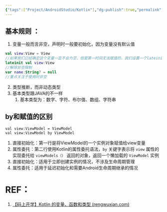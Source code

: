 ```yaml
---
{"tags":["Project/AndroidStudio/Kotlin"],"dg-publish":true,"permalink":"/Project/AndroidStudio/Kotlin变量、函数、类型/","dgPassFrontmatter":true}
---
```


## 基本规则 ：
1. 变量一般而言非空，声明时一般要初始化，因为变量没有默认值
```Kotlin
val view:View = View
//如果我们已经确定这个变量一定不会为空，但是第一时间无法赋值的，我们设置一个lateinit属性
lateinit val view:View
//解除非空限制
var name:String? = null
//重点关注于使用时非空
```
2. 类型推断，而非动态类型
3. 基本类型跟JAVA的不一样
	1. 基本类型为：数字、字符、布尔值、数组、字符串

## by和赋值的区别
```
val view:ViewModel = ViewModel 
val view:ViewModel by ViewModel
```
1. 直接初始化：第一行是将ViewModel的一个实例对象赋值给view变量
2. 属性委托：第二行使用Kotlin的属性委托语法，`by` 关键字表示将 `view` 属性的实现委托给 `viewModels（）` 返回的对象，返回一个懒加载的 `ViewModel` 实例
3. 直接初始化：适用于立即创建实例的情况，不涉及生命周期管理
4. 属性委托：适用于延迟初始化和需要Android生命周期继承的情况


# REF：
1. [【码上开学】Kotlin 的变量、函数和类型 (rengwuxian.com)](https://rengwuxian.com/kotlin-basic-1/)